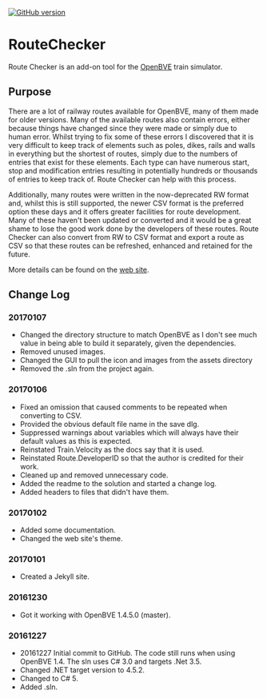[![GitHub version](https://badge.fury.io/gh/Gudbrandr%2FRouteChecker.svg)](https://badge.fury.io/gh/Gudbrandr%2FRouteChecker)

# RouteChecker

Route Checker is an add-on tool for the [OpenBVE](http://openbve-project.net/) train simulator.

## Purpose

There are a lot of railway routes available for OpenBVE, many of them made for older versions. Many of the available routes also contain errors, either because things have changed since they were made or simply due to human error. Whilst trying to fix some of these errors I discovered that it is very difficult to keep track of elements such as poles, dikes, rails and walls in everything but the shortest of routes, simply due to the numbers of entries that exist for these elements. Each type can have numerous start, stop and modification entries resulting in potentially hundreds or thousands of entries to keep track of. Route Checker can help with this process.

Additionally, many routes were written in the now-deprecated RW format and, whilst this is still supported, the newer CSV format is the preferred option these days and it offers greater facilities for route development. Many of these haven't been updated or converted and it would be a great shame to lose the good work done by the developers of these routes. Route Checker can also convert from RW to CSV format and export a route as CSV so that these routes can be refreshed, enhanced and retained for the future.

More details can be found on the [web site](https://gudbrandr.github.io/RouteChecker/).

## Change Log

### 20170107
* Changed the directory structure to match OpenBVE as I don't see much value in being able to build it separately, given the dependencies.
* Removed unused images.
* Changed the GUI to pull the icon and images from the assets directory
* Removed the .sln from the project again.

### 20170106
* Fixed an omission that caused comments to be repeated when converting to CSV.
* Provided the obvious default file name in the save dlg.
* Suppressed warnings about variables which will always have their default values as this is expected.
* Reinstated Train.Velocity as the docs say that it is used.
* Reinstated Route.DeveloperID so that the author is credited for their work.
* Cleaned up and removed unnecessary code.
* Added the readme to the solution and started a change log.
* Added headers to files that didn't have them.

### 20170102
* Added some documentation.
* Changed the web site's theme.

### 20170101
* Created a Jekyll site.

### 20161230
* Got it working with OpenBVE 1.4.5.0 (master).

### 20161227
* 20161227 Initial commit to GitHub. The code still runs when using OpenBVE 1.4. The sln uses C# 3.0 and targets .Net 3.5.
* Changed .NET target version to 4.5.2.
* Changed to C# 5.
* Added .sln.
